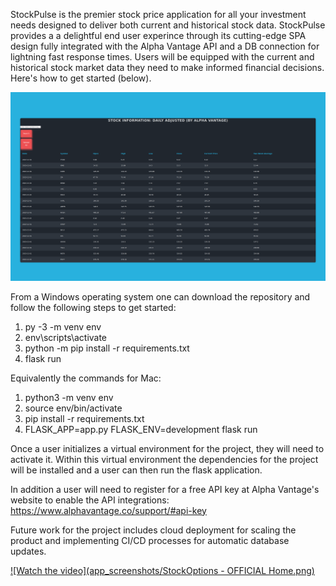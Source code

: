     
   StockPulse is the premier stock price application for all your investment needs designed to deliver both current and historical stock data. StockPulse provides a a delightful end user experince through its cutting-edge SPA design fully integrated with the Alpha Vantage API and a DB connection for lightning fast response times. Users will be equipped with the current and historical stock market data they need to make informed financial decisions. Here's how to get started (below).

[![Watch the video](app_screenshots/StockOptions%20-%20OFFICIAL%20Home.png)](https://youtu.be/zWeYYhJ2OS4)


   From a Windows operating system one can download the repository and follow the following steps to get started:

   1. py -3 -m venv env
   2. env\scripts\activate
   3. python -m pip install -r requirements.txt
   4. flask run

   Equivalently the commands for Mac:

   1. python3 -m venv env
   2. source env/bin/activate
   3. pip install -r requirements.txt
   4. FLASK_APP=app.py FLASK_ENV=development flask run


   Once a user initializes a virtual environment for the project, they will need to activate it. Within this virtual environment the dependencies for the project will be installed and a user can then run the flask application.

   In addition a user will need to register for a free API key at Alpha Vantage's website to enable the API integrations: https://www.alphavantage.co/support/#api-key

   Future work for the project includes cloud deployment for scaling the product and implementing CI/CD processes for automatic database updates.


   [![Watch the video](app_screenshots/StockOptions - OFFICIAL Home.png)](https://youtu.be/zWeYYhJ2OS4)
